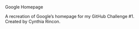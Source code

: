 Google Homepage

A recreation of Google’s homepage for my GitHub Challenge #1.  
Created by Cynthia Rincon.

